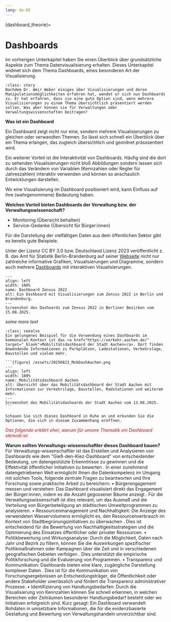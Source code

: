 ```yaml
---
lang: de-DE
---
```


(dashboard_theorie)=
# Dashboards

Im vorherigen Unterkapitel haben Sie einen Überblick über grundsätzliche Aspekte zum Thema Datenvisualisierung erhalten. Dieses Unterkapitel widmet sich dem Thema Dashboards, eines besonderen Art der Visualisierung.

```{admonition} Story
:class: story
Nachdem Dr. Amir Weber einiges über Visualisierungen und deren Manipulationsmöglichkeiten erfahren hat, wendet er sich nun Dashboards zu. Er hat erfahren, dass sie eine gute Option sind, wenn mehrere Visualisierungen zu einem Thema übersichtlich präsentiert werden sollen. Was aber können sie für Verwaltungen oder Verwaltungswissenschaften beitragen?
```

**Was ist ein Dashboard**

Ein Dashboard zeigt nicht nur eine, sondern mehrere Visualisierungen zu gleichen oder verwandten Themen. So lässt sich schnell ein Überblick über ein Thema erlangen, das zugleich übersichtlich und geordnet prässsentiert wird. 

Ein weiterer Vorteil ist die Interaktivität von Dashboards. Häufig sind die dort zu sehenden Visualisierungen nicht bloß Abbildungen sondern lassen sich durch das Verändern von Variablen (Kennzahlen oder Regler für Jahreszahlen) interaktiv verwenden und können so anschaulich Entwicklungen darstellen.

Wo eine Visualisierung im Dashboard positioniert wird, kann Einfluss auf ihre (wahrgenommene) Bedeutung haben.

**Welchen Vorteil bieten Dashboards der Verwaltung bzw. der Verwaltungswissenschaft?**

- Monitoring (Übersicht behalten)
- Service-Gedanke (Übersicht für Bürger:innen)

Für die Darstellung der vielfältigen Daten aus dem öffentlichen Sektor gibt es bereits gute Beispiele. 

Unter der Lizenz CC BY 3.0 bzw. Deutschland Lizenz 2023 veröffentlicht z. B. das Amt für Statistik Berlin-Brandenburg auf seiner <a href="https://www.statistik-berlin-brandenburg.de/" target="_blank">Webseite</a> nicht nur zahlreiche informative Grafiken, Visualisierungen und Diagramme, sondern auch mehrere <a href="https://www.statistik-berlin-brandenburg.de/bevoelkerung/zensus/zensus2022" target="_blank">Dashboards</a> mit interaktiven Visualisierungen.

```{figure} /assets/20250815_DashZensusBBB.png
---
align: left
width: 100%
name: Dashboard Zensus 2022 
alt: Ein Dashboard mit Visualisierungen zum Zensus 2022 in Berlin und Brandenburg.
---
Screenshot des Dashoards zum Zensus 2022 in Berliner Bezirken vom 15.08.2025.
```

*some more text*

````{admonition} Weiterführende Literatur / zusätzliche Materialien
:class: seealso
Ein gelungenes Beispiel für die Verwendung eines Dashboards im kommunalen Kontext ist das <a href="https://verkehr.aachen.de/" target="_blank">Mobilitätsdashboard der Stadt Aachen</a>. Dort finden Anwendende Informationen zu Parkplätzen, Ladestationen, Verkehrslage, Baustellen und vielem mehr.

```{figure} /assets/20250813_MobDashAachen.png
---
align: left
width: 100%
name: Mobilitätsdashboard Aachen
alt: Übersicht über das Mobilitätsdashboard der Stadt Aachen mit Informationen zur Verkehrslage, Baustellen, Radstationen und weiterem mehr.
---
Screenshot des Mobilitätsdashoards der Stadt Aachen vom 13.08.2025.
```

Schauen Sie sich dieses Dashboard in Ruhe an und erkunden Sie die Optionen, die sich in diesem Zusammenhang eröffnen.
````




<span style="color:red">*Das folgende erklärt eher, warum für unsere Thematik ein Dashboard sinnvoll ist*</span>

**Warum sollten Verwaltungs-wissenschaftler dieses Dashboard bauen?**
Für Verwaltungs-wissenschaftler ist das Erstellen und Analysieren von Dashboards wie dem "Gieß-den-Kiez-Dashboard" von entscheidender Bedeutung, um datengestützte Erkenntnisse zu gewinnen und die Effektivität öffentlicher Initiativen zu bewerten
. In einer zunehmend datengetriebenen Welt ermöglicht Ihnen die Datenkompetenz im Umgang mit solchen Tools, folgende zentrale Fragen zu beantworten und Ihre Forschung sowie praktische Arbeit zu bereichern:
• Bürgerengagement messen und verstehen: Das Dashboard visualisiert direkt das Engagement der Bürger:innen, indem es die Anzahl gegossener Bäume anzeigt
. Für die Verwaltungswissenschaft ist dies relevant, um das Ausmaß und die Verteilung von Bürgerbeteiligung an städtischen Umweltprogrammen zu analysieren.
• Ressourcenmanagement und Nachhaltigkeit: Die Anzeige des verwendeten Wasservolumens ermöglicht es, den Ressourcenverbrauch im Kontext von Stadtbegrünungsinitiativen zu überwachen
. Dies ist entscheidend für die Bewertung von Nachhaltigkeitsstrategien und die Optimierung des Einsatzes öffentlicher oder privater Ressourcen.
• Politikbewertung und Wirkungsanalyse: Durch die Möglichkeit, Daten nach Jahr und Bezirk zu filtern, können Sie die Auswirkungen spezifischer Politikmaßnahmen oder Kampagnen über die Zeit und in verschiedenen geografischen Gebieten verfolgen
. Dies unterstützt die empirische Politikforschung und die Evaluierung von Programmen.
• Transparenz und Kommunikation: Dashboards bieten eine klare, zugängliche Darstellung komplexer Daten
. Dies ist für die Kommunikation von Forschungsergebnissen an Entscheidungsträger, die Öffentlichkeit oder andere Stakeholder unerlässlich und fördert die Transparenz administrativer Prozesse.
• Identifizierung von Handlungsbedarfen: Durch die Visualisierung von Kennzahlen können Sie schnell erkennen, in welchen Bereichen oder Zeiträumen besonderer Handlungsbedarf besteht oder wo Initiativen erfolgreich sind.
Kurz gesagt: Ein Dashboard verwandelt Rohdaten in umsetzbare Informationen, die für die evidenzbasierte Gestaltung und Bewertung von Verwaltungshandeln unverzichtbar sind.



